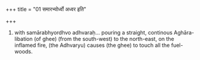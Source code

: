 +++
title = "01 समारभ्योर्ध्वो अध्वर इति"

+++
1. with samārabhyordhvo adhvaraḥ... pouring a straight, continous Aghāra-libation (of ghee) (from the south-west) to the north-east, on the inflamed fire, (the Adhvaryu) causes (the ghee) to touch all the fuel-woods.  

[^1]: TS 1.1.12.k,1,m.
